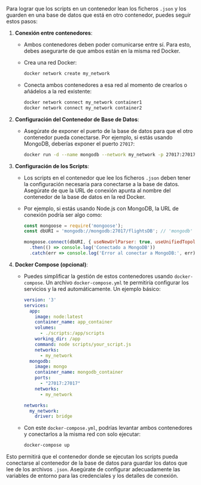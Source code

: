 Para lograr que los scripts en un contenedor lean los ficheros `.json` y los guarden en una base de datos que está en otro contenedor, puedes seguir estos pasos:

1. **Conexión entre contenedores**:
   - Ambos contenedores deben poder comunicarse entre sí. Para esto, debes asegurarte de que ambos están en la misma red Docker.
   - Crea una red Docker:

     ```bash
     docker network create my_network
     ```

   - Conecta ambos contenedores a esa red al momento de crearlos o añádelos a la red existente:

     ```bash
     docker network connect my_network container1
     docker network connect my_network container2
     ```

2. **Configuración del Contenedor de Base de Datos**:
   - Asegúrate de exponer el puerto de la base de datos para que el otro contenedor pueda conectarse. Por ejemplo, si estás usando MongoDB, deberías exponer el puerto `27017`:

     ```bash
     docker run -d --name mongodb --network my_network -p 27017:27017 mongo
     ```

3. **Configuración de los Scripts**:
   - Los scripts en el contenedor que lee los ficheros `.json` deben tener la configuración necesaria para conectarse a la base de datos. Asegúrate de que la URL de conexión apunta al nombre del contenedor de la base de datos en la red Docker.
   - Por ejemplo, si estás usando Node.js con MongoDB, la URL de conexión podría ser algo como:

     ```javascript
     const mongoose = require('mongoose');
     const dbURI = 'mongodb://mongodb:27017/flightsDB'; // 'mongodb' es el nombre del contenedor de la BBDD

     mongoose.connect(dbURI, { useNewUrlParser: true, useUnifiedTopology: true })
       .then(() => console.log('Conectado a MongoDB'))
       .catch(err => console.log('Error al conectar a MongoDB:', err));
     ```

4. **Docker Compose (opcional)**:
   - Puedes simplificar la gestión de estos contenedores usando `docker-compose`. Un archivo `docker-compose.yml` te permitiría configurar los servicios y la red automáticamente. Un ejemplo básico:

     ```yaml
     version: '3'
     services:
       app:
         image: node:latest
         container_name: app_container
         volumes:
           - ./scripts:/app/scripts
         working_dir: /app
         command: node scripts/your_script.js
         networks:
           - my_network
       mongodb:
         image: mongo
         container_name: mongodb_container
         ports:
           - "27017:27017"
         networks:
           - my_network

     networks:
       my_network:
         driver: bridge
     ```

   - Con este `docker-compose.yml`, podrías levantar ambos contenedores y conectarlos a la misma red con solo ejecutar:

     ```bash
     docker-compose up
     ```

Esto permitirá que el contenedor donde se ejecutan los scripts pueda conectarse al contenedor de la base de datos para guardar los datos que lee de los archivos `.json`. Asegúrate de configurar adecuadamente las variables de entorno para las credenciales y los detalles de conexión.